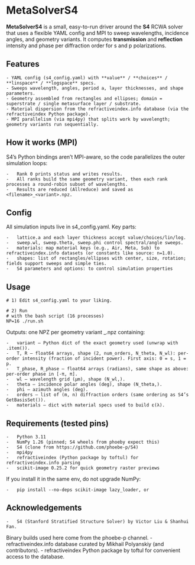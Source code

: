 # MetaSolverS4

**MetaSolverS4** is a small, easy-to-run driver around the **S4** RCWA solver that uses a flexible YAML config and MPI to sweep wavelengths, incidence angles, and geometry variants. It computes **transmission** and **reflection** intensity and phase per diffraction order for s and p polarizations.

## Features

	- YAML config (s4_config.yaml) with **value** / **choices** / **linspace** / **logspace** specs.
	- Sweeps wavelength, angles, period a, layer thicknesses, and shape parameters.
	- Geometry assembled from rectangles and ellipses; domain = superstrate / single metasurface layer / substrate.
	- Material dispersion from the refractiveindex.info database (via the refractiveindex Python package).
	- MPI parallelism (via mpi4py) that splits work by wavelength; geometry variants run sequentially.

## How it works (MPI)

S4’s Python bindings aren’t MPI-aware, so the code parallelizes the outer simulation loops:

	-	Rank 0 prints status and writes results.
	-	All ranks build the same geometry variant, then each rank processes a round-robin subset of wavelengths.
	-	Results are reduced (Allreduce) and saved as <filename>_<variant>.npz.

## Config

All simulation inputs live in s4_config.yaml. Key parts:

	-	lattice.a and each layer thickness accept value/choices/lin/log.
	-	sweep.wl, sweep.theta, sweep.phi control spectral/angle sweeps.
	-	materials: map material keys (e.g., Air, Meta, Sub) to refractiveindex.info datasets (or constants like source: n=1.0).
	-	shapes: list of rectangles/ellipses with center, size, rotation; fields support sweeps and simple ties.
    -	S4 parameters and options: to control simulation properties

## Usage

    # 1) Edit s4_config.yaml to your liking.

    # 2) Run 
    # with the bash script (16 processes)
    NP=16 ./run.sh 
    
Outputs: one NPZ per geometry variant
<filename>_<vidx>.npz containing:

	-	variant — Python dict of the exact geometry used (unwrap with .item()).
	-	T, R — float64 arrays, shape (2, num_orders, N_theta, N_wl): per-order intensity (fraction of incident power). First axis: 0 = s, 1 = p.
	-	T_phase, R_phase — float64 arrays (radians), same shape as above: per-order phase in [-π, π].
	-	wl — wavelength grid (µm), shape (N_wl,).
	-	theta — incidence polar angles (deg), shape (N_theta,).
	-	phi — azimuth angles (deg).
	-	orders — list of (m, n) diffraction orders (same ordering as S4’s GetBasisSet()).
	-	materials — dict with material specs used to build ε(λ).

## Requirements (tested pins)

	-	Python 3.11
	-	NumPy 1.26 (pinned; S4 wheels from phoeby expect this)
	-	S4 (clone from https://github.com/phoebe-p/S4)
	-	mpi4py
	-	refractiveindex (Python package by toftul) for refractiveindex.info parsing
	-	scikit-image 0.25.2 for quick geometry raster previews

If you install it in the same env, do not upgrade NumPy:

	-	pip install --no-deps scikit-image lazy_loader, or

## Acknowledgements

	-	S4 (Stanford Stratified Structure Solver) by Victor Liu & Shanhui Fan.
Binary builds used here come from the phoebe-p channel.
	-	refractiveindex.info database curated by Mikhail Polyanskiy (and contributors).
	-	refractiveindex Python package by toftul for convenient access to the database.